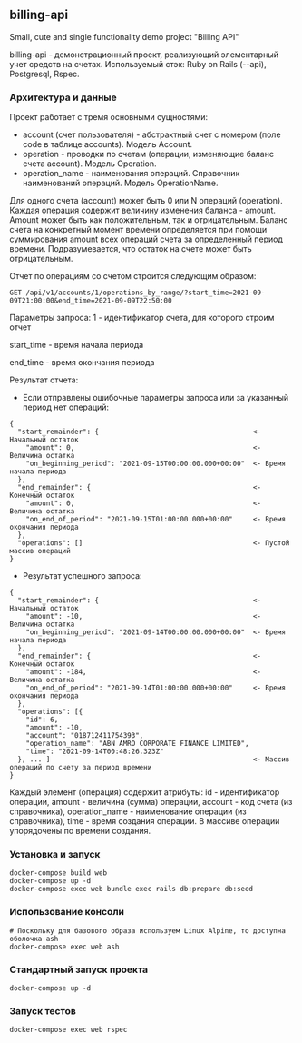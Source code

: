 ## billing-api
Small, cute and single functionality demo project "Billing API"

billing-api - демонстрационный проект, реализующий элементарный учет средств на счетах. Используемый стэк: Ruby on Rails (--api), Postgresql, Rspec.

### Архитектура и данные

Проект работает с тремя основными сущностями:
- account (счет пользователя) - абстрактный счет с номером (поле code в таблице accounts). Модель Account.
- operation - проводки по счетам (операции, изменяющие баланс счета account). Модель Operation.
- operation_name - наименования операций. Справочник наименований операций. Модель OperationName.

Для одного счета (account) может быть 0 или N операций (operation). Каждая операция содержит величину изменения баланса - amount. Amount может быть как положительным, так и отрицательным. Баланс счета на конкретный момент времени определяется при помощи суммирования amount всех операций счета за определенный период времени. Подразумевается, что остаток на счете может быть отрицательным.

Отчет по операциям со счетом строится следующим образом:

`GET /api/v1/accounts/1/operations_by_range/?start_time=2021-09-09T21:00:00&end_time=2021-09-09T22:50:00`

Параметры запроса:
1 - идентификатор счета, для которого строим отчет

start_time - время начала периода

end_time - время окончания периода

Результат отчета:


- Если отправлены ошибочные параметры запроса или за указанный период нет операций:

```
{
  "start_remainder": {                                      <- Начальный остаток
    "amount": 0,                                            <- Величина остатка
    "on_beginning_period": "2021-09-15T00:00:00.000+00:00"  <- Время начала периода
  },
  "end_remainder": {                                        <- Конечный остаток
    "amount": 0,                                            <- Величина остатка
    "on_end_of_period": "2021-09-15T01:00:00.000+00:00"     <- Время окончания периода
  },
  "operations": []                                          <- Пустой массив операций
}
```

- Результат успешного запроса:

```
{
  "start_remainder": {                                      <- Начальный остаток
    "amount": -10,                                          <- Величина остатка
    "on_beginning_period": "2021-09-14T00:00:00.000+00:00"  <- Время начала периода
  },
  "end_remainder": {                                        <- Конечный остаток
    "amount": -184,                                         <- Величина остатка
    "on_end_of_period": "2021-09-14T01:00:00.000+00:00"     <- Время окончания периода
  },
  "operations": [{
    "id": 6,
    "amount": -10,
    "account": "018712411754393",
    "operation_name": "ABN AMRO CORPORATE FINANCE LIMITED",
    "time": "2021-09-14T00:48:26.323Z"
  }, ... ]                                                  <- Массив операций по счету за период времени
}
```

Каждый элемент (операция) содержит атрибуты: id - идентификатор операции, amount - величина (сумма) операции, account - код счета (из справочника), operation_name - наименование операции (из справочника), time - время создания операции. В массиве операции упорядочены по времени создания.

### Установка и запуск

```shell
docker-compose build web
docker-compose up -d
docker-compose exec web bundle exec rails db:prepare db:seed
```

### Использование консоли

```shell
# Поскольку для базового образа используем Linux Alpine, то доступна оболочка ash
docker-compose exec web ash
```

### Стандартный запуск проекта

```shell
docker-compose up -d
```

### Запуск тестов

```shell
docker-compose exec web rspec
```